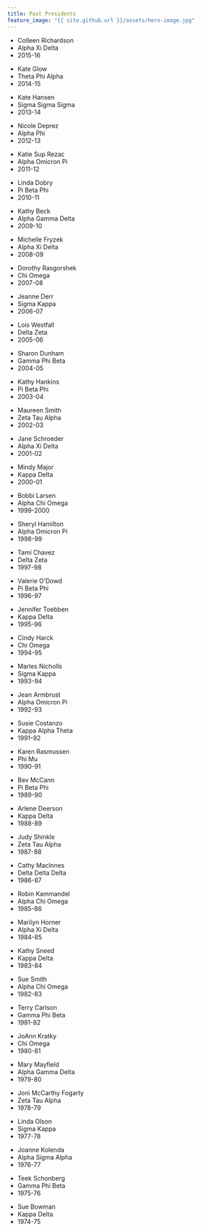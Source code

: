 ```yaml
---
title: Past Presidents
feature_image: "{{ site.github.url }}/assets/hero-image.jpg"
---
```


<div>

<ul>
<li>Colleen Richardson</li>
<li>Alpha Xi Delta</li>
<li>2015-16</li>
</ul>
<ul>
<li>Kate Glow</li>
<li>Theta Phi Alpha</li>
<li>2014-15</li>
</ul>
<ul>
<li>Kate Hansen</li>
<li>Sigma Sigma Sigma</li>
<li>2013-14</li>
</ul>
<ul>
<li>Nicole Deprez</li>
<li>Alpha Phi</li>
<li>2012-13</li>
</ul>
<ul>
<li>Katie Sup Rezac</li>
<li>Alpha Omicron Pi</li>
<li>2011-12</li>
</ul>
<ul>
<li>Linda Dobry</li>
<li>Pi Beta Phi</li>
<li>2010-11</li>
</ul>
<ul>
<li>Kathy Beck</li>
<li>Alpha Gamma Delta</li>
<li>2009-10</li>
</ul>
<ul>
<li>Michelle Fryzek</li>
<li>Alpha Xi Delta</li>
<li>2008-09</li>
</ul>
<ul>
<li>Dorothy Rasgorshek</li>
<li>Chi Omega</li>
<li>2007-08</li>
</ul>
<ul>
<li>Jeanne Derr</li>
<li>Sigma Kappa</li>
<li>2006-07</li>
</ul>
<ul>
<li>Lois Westfall</li>
<li>Delta Zeta</li>
<li>2005-06</li>
</ul>
<ul>
<li>Sharon Dunham</li>
<li>Gamma Phi Beta</li>
<li>2004-05</li>
</ul>
<ul>
<li>Kathy Hankins</li>
<li>Pi Beta Phi</li>
<li>2003-04</li>
</ul>
<ul>
<li>Maureen Smith</li>
<li>Zeta Tau Alpha</li>
<li>2002-03</li>
</ul>
<ul>
<li>Jane Schroeder</li>
<li>Alpha Xi Delta</li>
<li>2001-02</li>
</ul>
<ul>
<li>Mindy Major</li>
<li>Kappa Delta</li>
<li>2000-01</li>
</ul>
<ul>
<li>Bobbi Larsen</li>
<li>Alpha Chi Omega</li>
<li>1999-2000</li>
</ul>
<ul>
<li>Sheryl Hamilton</li>
<li>Alpha Omicron Pi</li>
<li>1998-99</li>
</ul>
<ul>
<li>Tami Chavez</li>
<li>Delta Zeta</li>
<li>1997-98</li>
</ul>
<ul>
<li>Valerie O’Dowd</li>
<li>Pi Beta Phi</li>
<li>1996-97</li>
</ul>
<ul>
<li>Jennifer Toebben</li>
<li>Kappa Delta</li>
<li>1995-96</li>
</ul>
<ul>
<li>Cindy Harck</li>
<li>Chi Omega</li>
<li>1994-95</li>
</ul>
<ul>
<li>Marles Nicholls</li>
<li>Sigma Kappa</li>
<li>1993-94</li>
</ul>
<ul>
<li>Jean Armbrust</li>
<li>Alpha Omicron Pi</li>
<li>1992-93</li>
</ul>
<ul>
<li>Susie Costanzo</li>
<li>Kappa Alpha Theta</li>
<li>1991-92</li>
</ul>
<ul>
<li>Karen Rasmussen</li>
<li>Phi Mu</li>
<li>1990-91</li>
</ul>
<ul>
<li>Bev McCann</li>
<li>Pi Beta Phi</li>
<li>1989-90</li>
</ul>
<ul>
<li>Arlene Deerson</li>
<li>Kappa Delta</li>
<li>1988-89</li>
</ul>
<ul>
<li>Judy Shinkle</li>
<li>Zeta Tau Alpha</li>
<li>1987-88</li>
</ul>
<ul>
<li>Cathy MacInnes</li>
<li>Delta Delta Delta</li>
<li>1986-87</li>
</ul>
<ul>
<li>Robin Kammandel</li>
<li>Alpha Chi Omega</li>
<li>1985-86</li>
</ul>
<ul>
<li>Marilyn Horner</li>
<li>Alpha Xi Delta</li>
<li>1984-85</li>
</ul>
<ul>
<li>Kathy Sneed</li>
<li>Kappa Delta</li>
<li>1983-84</li>
</ul>
<ul>
<li>Sue Smith</li>
<li>Alpha Chi Omega</li>
<li>1982-83</li>
</ul>
<ul>
<li>Terry Carlson</li>
<li>Gamma Phi Beta</li>
<li>1981-82</li>
</ul>
<ul>
<li>JoAnn Kratky</li>
<li>Chi Omega</li>
<li>1980-81</li>
</ul>
<ul>
<li>Mary Mayfield</li>
<li>Alpha Gamma Delta</li>
<li>1979-80</li>
</ul>
<ul>
<li>Joni McCarthy Fogarty</li>
<li>Zeta Tau Alpha</li>
<li>1978-79</li>
</ul>
<ul>
<li>Linda Olson</li>
<li>Sigma Kappa</li>
<li>1977-78</li>
</ul>
<ul>
<li>Joanne Kolenda</li>
<li>Alpha Sigma Alpha</li>
<li>1976-77</li>
</ul>
<ul>
<li>Teek Schonberg</li>
<li>Gamma Phi Beta</li>
<li>1975-76</li>
</ul>
<ul>
<li>Sue Bowman</li>
<li>Kappa Delta</li>
<li>1974-75</li>
</ul>

</div>

